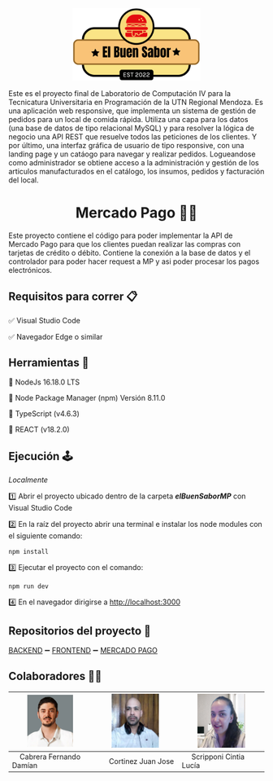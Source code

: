 <p align="center"><img width="50%" src="https://github.com/FernandoCabrera06/El_Buen_Sabor_Frontend/blob/develop/src/assets/images/logoREADME.png"></p>

Este es el proyecto final de Laboratorio de Computación IV para la Tecnicatura Universitaria en Programación de la UTN Regional Mendoza.
Es una aplicación web responsive, que implementa un sistema de gestión de pedidos para un local de comida rápida. Utiliza una capa para los
datos (una base de datos de tipo relacional MySQL) y para resolver la lógica de negocio una API REST que resuelve todos las peticiones de los
clientes. Y por último, una interfaz gráfica de usuario de tipo responsive, con una landing page y un catáogo para navegar y realizar pedidos.
Logueandose como administrador se obtiene acceso a la administración y gestión de los articulos manufacturados en el catálogo, los insumos,
pedidos y facturación del local.  


<h1 align="center">Mercado Pago 🛒💵</h1>

Este proyecto contiene el código para poder implementar la API de Mercado Pago para que los clientes puedan realizar
las compras con tarjetas de crédito o débito. Contiene la conexión a la base de datos y el controlador para poder hacer
request a MP y asi poder procesar los pagos electrónicos. 

## Requisitos para correr 📋

✅ Visual Studio Code 

✅ Navegador Edge o similar



## Herramientas 🔧

📌 NodeJs 16.18.0 LTS

📌 Node Package Manager (npm) Versión 8.11.0

📌 TypeScript (v4.6.3)

📌 REACT (v18.2.0)



## Ejecución 🕹️

_Localmente_

1️⃣ Abrir el proyecto ubicado dentro de la carpeta ***elBuenSaborMP*** con Visual Studio Code

2️⃣ En la raíz del proyecto abrir una terminal e instalar los node modules con el siguiente comando:
```
npm install
```
3️⃣ Ejecutar el proyecto con el comando:
```
npm run dev
```
4️⃣ En el navegador dirigirse a [http://localhost:3000](http://localhost:3000)



## Repositorios del proyecto 💾
[BACKEND](https://github.com/Cortinezjuan/El_Buen_Sabor) ➖ [FRONTEND](https://github.com/FernandoCabrera06/El_Buen_Sabor_Frontend) ➖ [MERCADO PAGO](https://github.com/Cortinezjuan/elBuenSaborMP)



## Colaboradores 🧑‍💻

| <a href="https://github.com/FernandoCabrera06" target="_blank"><img width="60%" src="https://github.com/FernandoCabrera06/El_Buen_Sabor_Frontend/blob/main/src/assets/images/Fernando%20Cabrera.png"></a> | <a href="https://github.com/Cortinezjuan" target="_blank"><img width="60%" src="https://github.com/FernandoCabrera06/El_Buen_Sabor_Frontend/blob/main/src/assets/images/Juan%20Cortinez.jpg"></a> | <a href="https://github.com/LuciaScripponi" target="_blank"><img width="60%" src="https://github.com/FernandoCabrera06/El_Buen_Sabor_Frontend/blob/main/src/assets/images/Cintia%20Lucia%20Scripponi.png"></a> |
|-----------------------------------------------------------------------------------------------------------------------------------------------------------------------------------------------------------|---------------------------------------------------------------------------------------------------------------------------------------------------------------------------------------------------|----------------------------------------------------------------------------------------------------------------------------------------------------------------------------------------------------------------|
|&nbsp;&nbsp;&nbsp;&nbsp;Cabrera Fernando Damían|&nbsp;&nbsp;&nbsp;&nbsp;&nbsp;&nbsp;&nbsp;Cortinez Juan Jose|&nbsp;&nbsp;&nbsp;&nbsp;&nbsp;Scripponi Cintia Lucía| 
